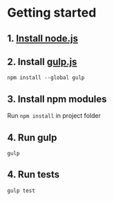 # Getting started
## 1. [Install node.js](http://nodejs.org/)
## 2. Install [gulp.js](http://gulpjs.com/)
`npm install --global gulp`
## 3. Install npm modules
Run `npm install` in project folder
## 4. Run gulp
`gulp`

## 4. Run tests
`gulp test`